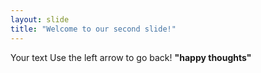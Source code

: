 ```yaml
---
layout: slide
title: "Welcome to our second slide!"
---
```

Your text
Use the left arrow to go back!
**"happy thoughts"**

